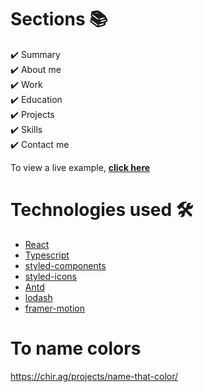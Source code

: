 # Sections 📚

✔️ Summary\
✔️ About me\
✔️ Work\
✔️ Education\
✔️ Projects\
✔️ Skills\
✔️ Contact me

To view a live example, **[click here](https://amadhya-portfolio.web.app/)**

# Technologies used 🛠️

- [React](https://reactjs.org/)
- [Typescript](https://www.typescriptlang.org/docs/)
- [styled-components](https://styled-components.com/)
- [styled-icons](https://styled-icons.js.org/)
- [Antd](https://ant.design/components/overview/)
- [lodash](https://lodash.com/)
- [framer-motion](https://www.framer.com/motion/)

# To name colors

https://chir.ag/projects/name-that-color/

